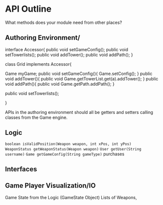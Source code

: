 # API Outline

What methods does your module need from other places?

## Authoring Environment/

interface Accessor{
  public void setGameConfig();
  public void setTowerlists();
  public void addTower();
  public void addPath();
}

class Grid implements Accessor{

   Game myGame;
   public void setGameConfig(){
     Game.setConfig();
   } 
   public void addTower(){
       public void Game.getTowerList.get(a).addTower();
   }
   public void addPath(){
       public void Game.getPath.addPath();
   }
   
   public void setTowerlists();
   
}

APIs in the authoring environment should all be getters and setters calling classes from the Game engine. 

## Logic
`boolean isValidPosition(Weapon weapon, int xPos, int yPos)`
`WeaponStatus getWeaponStatus(Weapon weapon)`
`User getUser(String username)`
`Game getGameConfig(String gameType)`
purchases


## Interfaces

## Game Player Visualization/IO
Game State from the Logic (GameState Object)
Lists of Weapons, 






